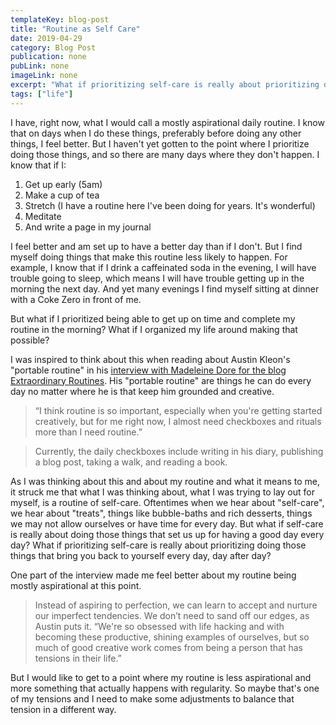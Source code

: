 ```yaml
---
templateKey: blog-post
title: "Routine as Self Care"
date: 2019-04-29
category: Blog Post
publication: none
pubLink: none
imageLink: none
excerpt: "What if prioritizing self-care is really about prioritizing doing those things that bring you back to yourself every day, day after day?"
tags: ["life"]
---
```


I have, right now, what I would call a mostly aspirational daily routine. I know that on days when I do these things, preferably before doing any other things, I feel better. But I haven't yet gotten to the point where I prioritize doing those things, and so there are many days where they don't happen. I know that if I:

1.  Get up early (5am)
2.  Make a cup of tea
3.  Stretch (I have a routine here I've been doing for years. It's wonderful)
4.  Meditate
5.  And write a page in my journal

I feel better and am set up to have a better day than if I don't. But I find myself doing things that make this routine less likely to happen. For example, I know that if I drink a caffeinated soda in the evening, I will have trouble going to sleep, which means I will have trouble getting up in the morning the next day. And yet many evenings I find myself sitting at dinner with a Coke Zero in front of me. 

But what if I prioritized being able to get up on time and complete my routine in the morning? What if I organized my life around making that possible?

I was inspired to think about this when reading about Austin Kleon's "portable routine" in his [interview with Madeleine Dore for the blog Extraordinary Routines](https://extraordinaryroutines.com/austin-kleon/). His "portable routine" are things he can do every day no matter where he is that keep him grounded and creative. 

>“I think routine is so important, especially when you're getting started creatively, but for me right now, I almost need checkboxes and rituals more than I need routine.”

>Currently, the daily checkboxes include writing in his diary, publishing a blog post, taking a walk, and reading a book.

As I was thinking about this and about my routine and what it means to me, it struck me that what I was thinking about, what I was trying to lay out for myself, is a routine of self-care. Oftentimes when we hear about "self-care", we hear about "treats", things like bubble-baths and rich desserts, things we may not allow ourselves or have time for every day. But what if self-care is really about doing those things that set us up for having a good day every day? What if prioritizing self-care is really about prioritizing doing those things that bring you back to yourself every day, day after day?

One part of the interview made me feel better about my routine being mostly aspirational at this point.

>Instead of aspiring to perfection, we can learn to accept and nurture our imperfect tendencies. We don’t need to sand off our edges, as Austin puts it. “We're so obsessed with life hacking and with becoming these productive, shining examples of ourselves, but so much of good creative work comes from being a person that has tensions in their life.”

But I would like to get to a point where my routine is less aspirational and more something that actually happens with regularity. So maybe that's one of my tensions and I need to make some adjustments to balance that tension in a different way.